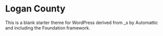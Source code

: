 Logan County
===

This is a blank starter theme for WordPress derived from _s by Automattic and including the Foundation framework.